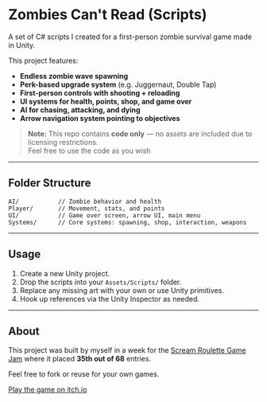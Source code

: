 # Zombies Can't Read (Scripts)

A set of C# scripts I created for a first-person zombie survival game made in Unity.

This project features:
- **Endless zombie wave spawning**
- **Perk-based upgrade system** (e.g. Juggernaut, Double Tap)
- **First-person controls with shooting + reloading**
- **UI systems for health, points, shop, and game over**
- **AI for chasing, attacking, and dying**
- **Arrow navigation system pointing to objectives**

> **Note:** This repo contains **code only** — no assets are included due to licensing restrictions.  
Feel free to use the code as you wish

---

## Folder Structure

```
AI/           // Zombie behavior and health
Player/       // Movement, stats, and points
UI/           // Game over screen, arrow UI, main menu
Systems/      // Core systems: spawning, shop, interaction, weapons
```

---

## Usage

1. Create a new Unity project.
2. Drop the scripts into your `Assets/Scripts/` folder.
3. Replace any missing art with your own or use Unity primitives.
4. Hook up references via the Unity Inspector as needed.

---

## About

This project was built by myself in a week for the [Scream Roulette Game Jam](https://itch.io/jam/scream-roulette) where it placed **35th out of 68** entries.

Feel free to fork or reuse for your own games.

[Play the game on itch.io](https://casepresley.itch.io/zombies-cant-read)

